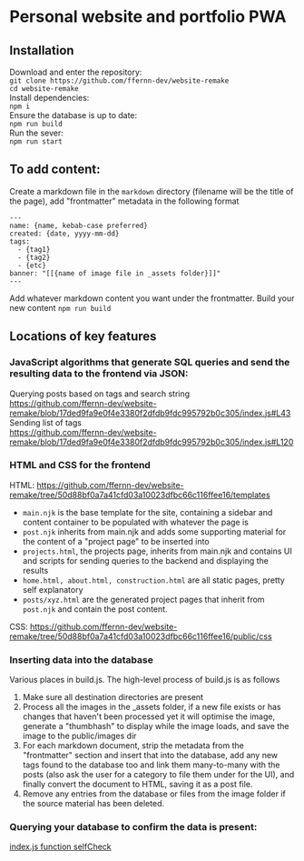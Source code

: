 # Personal website and portfolio PWA
## Installation
Download and enter the repository:  
`git clone https://github.com/ffernn-dev/website-remake`  
`cd website-remake`  
Install dependencies:  
`npm i`  
Ensure the database is up to date:  
`npm run build`  
Run the sever:  
`npm run start`  
## To add content:
Create a markdown file in the `markdown` directory (filename will be the title of the page), add "frontmatter" metadata in the following format
```
---
name: {name, kebab-case preferred}
created: {date, yyyy-mm-dd}
tags:
  - {tag1}
  - {tag2}
  - {etc}
banner: "[[{name of image file in _assets folder}]]"
---
```
Add whatever markdown content you want under the frontmatter.
Build your new content
`npm run build`
## Locations of key features
### JavaScript algorithms that generate SQL queries and send the resulting data to the frontend via JSON:  
Querying posts based on tags and search string  
https://github.com/ffernn-dev/website-remake/blob/17ded9fa9e0f4e3380f2dfdb9fdc995792b0c305/index.js#L43
Sending list of tags  
https://github.com/ffernn-dev/website-remake/blob/17ded9fa9e0f4e3380f2dfdb9fdc995792b0c305/index.js#L120
### HTML and CSS for the frontend
HTML:
https://github.com/ffernn-dev/website-remake/tree/50d88bf0a7a41cfd03a10023dfbc66c116ffee16/templates  
- `main.njk` is the base template for the site, containing a sidebar and content container to be populated with whatever the page is  
- `post.njk` inherits from main.njk and adds some supporting material for the content of a "project page" to be inserted into  
- `projects.html`, the projects page, inherits from main.njk and contains UI and scripts for sending queries to the backend and displaying the results  
- `home.html, about.html, construction.html` are all static pages, pretty self explanatory  
- `posts/xyz.html` are the generated project pages that inherit from `post.njk` and contain the post content.  

CSS:
https://github.com/ffernn-dev/website-remake/tree/50d88bf0a7a41cfd03a10023dfbc66c116ffee16/public/css
### Inserting data into the database  
Various places in build.js. The high-level process of build.js is as follows  
1. Make sure all destination directories are present  
2. Process all the images in the _assets folder, if a new file exists or has changes that haven't been processed yet it will optimise the image, generate a "thumbhash" to display while the image loads, and save the image to the public/images dir  
3. For each markdown document, strip the metadata from the "frontmatter" section and insert that into the database, add any new tags found to the database too and link them many-to-many with the posts (also ask the user for a category to file them under for the UI), and finally convert the document to HTML, saving it as a post file.
4. Remove any entries from the database or files from the image folder if the source material has been deleted.
### Querying your database to confirm the data is present:
[index.js function selfCheck](https://github.com/ffernn-dev/website-remake/blob/761f66ea824b41a5465a1d28941267165ddd53d5/index.js#L156)
